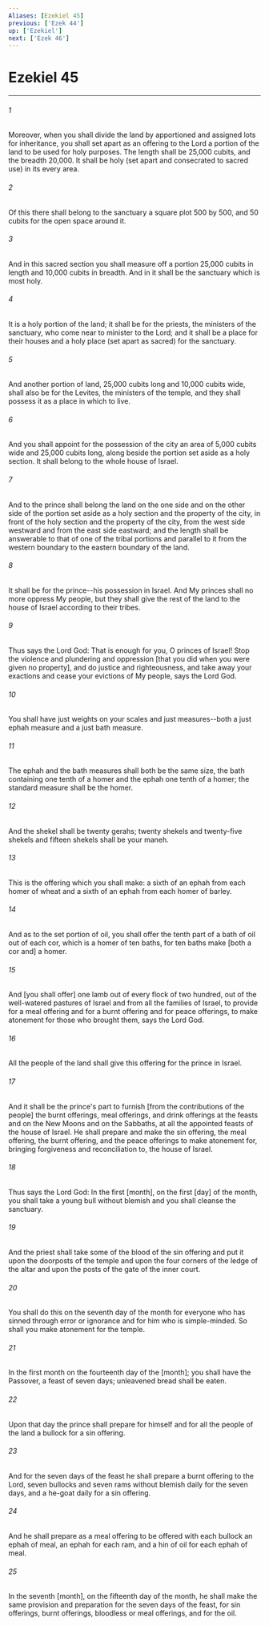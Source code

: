 ```yaml
---
Aliases: [Ezekiel 45]
previous: ['Ezek 44']
up: ['Ezekiel']
next: ['Ezek 46']
---
```

# Ezekiel 45

***














###### 1 






Moreover, when you shall divide the land by apportioned and assigned lots for inheritance, you shall set apart as an offering to the Lord a portion of the land to be used for holy purposes. The length shall be 25,000 cubits, and the breadth 20,000. It shall be holy (set apart and consecrated to sacred use) in its every area. 













###### 2 






Of this there shall belong to the sanctuary a square plot 500 by 500, and 50 cubits for the open space around it. 













###### 3 






And in this sacred section you shall measure off a portion 25,000 cubits in length and 10,000 cubits in breadth. And in it shall be the sanctuary which is most holy. 













###### 4 






It is a holy portion of the land; it shall be for the priests, the ministers of the sanctuary, who come near to minister to the Lord; and it shall be a place for their houses and a holy place (set apart as sacred) for the sanctuary. 













###### 5 






And another portion of land, 25,000 cubits long and 10,000 cubits wide, shall also be for the Levites, the ministers of the temple, and they shall possess it as a place in which to live. 













###### 6 






And you shall appoint for the possession of the city an area of 5,000 cubits wide and 25,000 cubits long, along beside the portion set aside as a holy section. It shall belong to the whole house of Israel. 













###### 7 






And to the prince shall belong the land on the one side and on the other side of the portion set aside as a holy section and the property of the city, in front of the holy section and the property of the city, from the west side westward and from the east side eastward; and the length shall be answerable to that of one of the tribal portions and parallel to it from the western boundary to the eastern boundary of the land. 













###### 8 






It shall be for the prince--his possession in Israel. And My princes shall no more oppress My people, but they shall give the rest of the land to the house of Israel according to their tribes. 













###### 9 






Thus says the Lord God: That is enough for you, O princes of Israel! Stop the violence and plundering and oppression [that you did when you were given no property], and do justice and righteousness, and take away your exactions and cease your evictions of My people, says the Lord God. 













###### 10 






You shall have just weights on your scales and just measures--both a just ephah measure and a just bath measure. 













###### 11 






The ephah and the bath measures shall both be the same size, the bath containing one tenth of a homer and the ephah one tenth of a homer; the standard measure shall be the homer. 













###### 12 






And the shekel shall be twenty gerahs; twenty shekels and twenty-five shekels and fifteen shekels shall be your maneh. 













###### 13 






This is the offering which you shall make: a sixth of an ephah from each homer of wheat and a sixth of an ephah from each homer of barley. 













###### 14 






And as to the set portion of oil, you shall offer the tenth part of a bath of oil out of each cor, which is a homer of ten baths, for ten baths make [both a cor and] a homer. 













###### 15 






And [you shall offer] one lamb out of every flock of two hundred, out of the well-watered pastures of Israel and from all the families of Israel, to provide for a meal offering and for a burnt offering and for peace offerings, to make atonement for those who brought them, says the Lord God. 













###### 16 






All the people of the land shall give this offering for the prince in Israel. 













###### 17 






And it shall be the prince's part to furnish [from the contributions of the people] the burnt offerings, meal offerings, and drink offerings at the feasts and on the New Moons and on the Sabbaths, at all the appointed feasts of the house of Israel. He shall prepare and make the sin offering, the meal offering, the burnt offering, and the peace offerings to make atonement for, bringing forgiveness and reconciliation to, the house of Israel. 













###### 18 






Thus says the Lord God: In the first [month], on the first [day] of the month, you shall take a young bull without blemish and you shall cleanse the sanctuary. 













###### 19 






And the priest shall take some of the blood of the sin offering and put it upon the doorposts of the temple and upon the four corners of the ledge of the altar and upon the posts of the gate of the inner court. 













###### 20 






You shall do this on the seventh day of the month for everyone who has sinned through error or ignorance and for him who is simple-minded. So shall you make atonement for the temple. 













###### 21 






In the first month on the fourteenth day of the [month]; you shall have the Passover, a feast of seven days; unleavened bread shall be eaten. 













###### 22 






Upon that day the prince shall prepare for himself and for all the people of the land a bullock for a sin offering. 













###### 23 






And for the seven days of the feast he shall prepare a burnt offering to the Lord, seven bullocks and seven rams without blemish daily for the seven days, and a he-goat daily for a sin offering. 













###### 24 






And he shall prepare as a meal offering to be offered with each bullock an ephah of meal, an ephah for each ram, and a hin of oil for each ephah of meal. 













###### 25 






In the seventh [month], on the fifteenth day of the month, he shall make the same provision and preparation for the seven days of the feast, for sin offerings, burnt offerings, bloodless or meal offerings, and for the oil.

